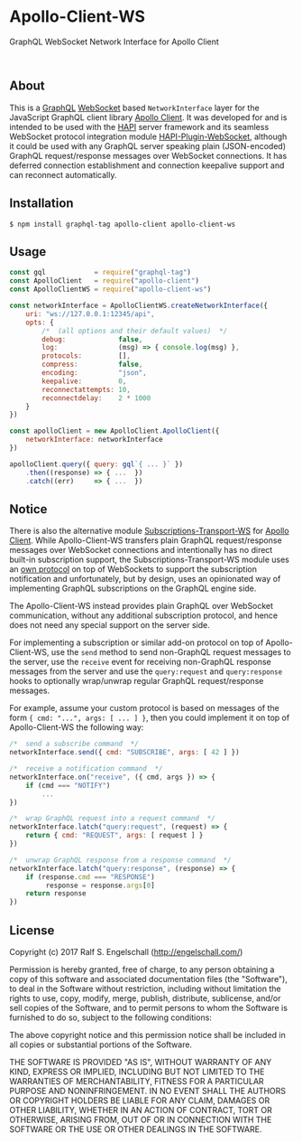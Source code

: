
Apollo-Client-WS
================

GraphQL WebSocket Network Interface for Apollo Client

<p/>
<img src="https://nodei.co/npm/apollo-client-ws.png?downloads=true&stars=true" alt=""/>

<p/>
<img src="https://david-dm.org/rse/apollo-client-ws.png" alt=""/>

About
-----

This is a [GraphQL](http://graphql.org/)
[WebSocket](https://html.spec.whatwg.org/multipage/comms.html#network)
based `NetworkInterface` layer for the JavaScript GraphQL client library
[Apollo Client](https://github.com/apollographql/apollo-client).
It was developed for and is intended to be used with the [HAPI](http://hapijs.com/) server
framework and its seamless WebSocket protocol integration module
[HAPI-Plugin-WebSocket](https://github.com/rse/hapi-plugin-websocket),
although it could be used with any GraphQL server speaking plain (JSON-encoded) GraphQL
request/response messages over WebSocket connections. It has deferred
connection establishment and connection keepalive support and can
reconnect automatically.

Installation
------------

```shell
$ npm install graphql-tag apollo-client apollo-client-ws
```

Usage
-----

```js
const gql            = require("graphql-tag")
const ApolloClient   = require("apollo-client")
const ApolloClientWS = require("apollo-client-ws")

const networkInterface = ApolloClientWS.createNetworkInterface({
    uri: "ws://127.0.0.1:12345/api",
    opts: {
        /*  (all options and their default values)  */
        debug:             false,
        log:               (msg) => { console.log(msg) },
        protocols:         [],
        compress:          false,
        encoding:          "json",
        keepalive:         0,
        reconnectattempts: 10,
        reconnectdelay:    2 * 1000
    }
})

const apolloClient = new ApolloClient.ApolloClient({
    networkInterface: networkInterface
})

apolloClient.query({ query: gql`{ ... }` })
    .then((response) => { ...  })
    .catch((err)     => { ...  })
```

Notice
------

There is also the alternative module
[Subscriptions-Transport-WS](https://github.com/apollographql/subscriptions-transport-ws)
for [Apollo Client](https://github.com/apollographql/apollo-client). While
Apollo-Client-WS transfers plain GraphQL request/response messages over
WebSocket connections and intentionally has no direct built-in subscription support,
the Subscriptions-Transport-WS module uses an
[own protocol](https://github.com/apollographql/subscriptions-transport-ws/blob/master/src/message-types.ts)
on top of WebSockets to support the subscription notification and
unfortunately, but by design, uses an opinionated way of implementing GraphQL subscriptions
on the GraphQL engine side.

The Apollo-Client-WS instead provides plain GraphQL over WebSocket
communication, without any additional subscription protocol, and hence
does not need any special support on the server side.

For implementing a subscription or similar add-on protocol on top
of Apollo-Client-WS, use the `send` method to send non-GraphQL
request messages to the server, use the `receive` event for
receiving non-GraphQL response messages from the server and use the
`query:request` and `query:response` hooks to optionally wrap/unwrap
regular GraphQL request/response messages.

For example, assume your custom protocol is based on messages of the
form `{ cmd: "...", args: [ ... ] }`, then you could implement it on top
of Apollo-Client-WS the following way:

```js
/*  send a subscribe command  */
networkInterface.send({ cmd: "SUBSCRIBE", args: [ 42 ] })

/*  receive a notification command  */
networkInterface.on("receive", ({ cmd, args }) => {
    if (cmd === "NOTIFY")
        ...
})

/*  wrap GraphQL request into a request command  */
networkInterface.latch("query:request", (request) => {
    return { cmd: "REQUEST", args: [ request ] }
})

/*  unwrap GraphQL response from a response command  */
networkInterface.latch("query:response", (response) => {
    if (response.cmd === "RESPONSE")
         response = response.args[0]
    return response
})
```

License
-------

Copyright (c) 2017 Ralf S. Engelschall (http://engelschall.com/)

Permission is hereby granted, free of charge, to any person obtaining
a copy of this software and associated documentation files (the
"Software"), to deal in the Software without restriction, including
without limitation the rights to use, copy, modify, merge, publish,
distribute, sublicense, and/or sell copies of the Software, and to
permit persons to whom the Software is furnished to do so, subject to
the following conditions:

The above copyright notice and this permission notice shall be included
in all copies or substantial portions of the Software.

THE SOFTWARE IS PROVIDED "AS IS", WITHOUT WARRANTY OF ANY KIND,
EXPRESS OR IMPLIED, INCLUDING BUT NOT LIMITED TO THE WARRANTIES OF
MERCHANTABILITY, FITNESS FOR A PARTICULAR PURPOSE AND NONINFRINGEMENT.
IN NO EVENT SHALL THE AUTHORS OR COPYRIGHT HOLDERS BE LIABLE FOR ANY
CLAIM, DAMAGES OR OTHER LIABILITY, WHETHER IN AN ACTION OF CONTRACT,
TORT OR OTHERWISE, ARISING FROM, OUT OF OR IN CONNECTION WITH THE
SOFTWARE OR THE USE OR OTHER DEALINGS IN THE SOFTWARE.

